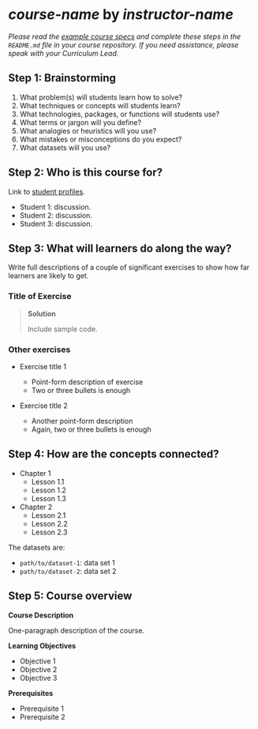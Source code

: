 # *course-name* by *instructor-name*

*Please read the [example course specs][course-specs]
and complete these steps in the `README.md` file in your course repository.
If you need assistance,
please speak with your Curriculum Lead.*

## Step 1: Brainstorming

1. What problem(s) will students learn how to solve?
2. What techniques or concepts will students learn?
3. What technologies, packages, or functions will students use?
4. What terms or jargon will you define?
5. What analogies or heuristics will you use?
6. What mistakes or misconceptions do you expect?
7. What datasets will you use?

## Step 2: Who is this course for?

Link to [student profiles][profile-site].

* Student 1: discussion.
* Student 2: discussion.
* Student 3: discussion.

## Step 3: What will learners do along the way?

Write full descriptions of a couple of significant exercises to show how far learners are likely to get.

### Title of Exercise

> **Solution**
>
> Include sample code.

### Other exercises

- Exercise title 1
  - Point-form description of exercise
  - Two or three bullets is enough

- Exercise title 2
  - Another point-form description
  - Again, two or three bullets is enough

## Step 4: How are the concepts connected?

- Chapter 1
  - Lesson 1.1
  - Lesson 1.2
  - Lesson 1.3
- Chapter 2
  - Lesson 2.1
  - Lesson 2.2
  - Lesson 2.3

The datasets are:

- `path/to/dataset-1`: data set 1
- `path/to/dataset-2`: data set 2

## Step 5: Course overview

**Course Description**

One-paragraph description of the course.

**Learning Objectives**

- Objective 1
- Objective 2
- Objective 3

**Prerequisites**

- Prerequisite 1
- Prerequisite 2

[course-specs]: https://github.com/datacamp/example-course-specs
[profile-site]: https://github.com/datacamp/learner-profiles
